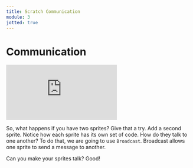 ```yaml
---
title: Scratch Communication
module: 3
jotted: true
---
```


# Communication

<div class="embed-responsive embed-responsive-16by9"><iframe class="embed-responsive-item" src="https://www.youtube.com/embed/bAzzYJLmVkU" frameborder="0" allowfullscreen></iframe></div>

So, what happens if you have two sprites?  Give that a try.  Add a second sprite. Notice how each sprite has its own set of code.  How do they talk to one another? To do that, we are going to use `Broadcast`.  Broadcast allows one sprite to send a message to another.  

Can you make your sprites talk?  Good!